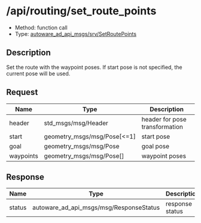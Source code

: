 # /api/routing/set_route_points

- Method: function call
- Type: [autoware_ad_api_msgs/srv/SetRoutePoints](../../../types/autoware_ad_api_msgs/srv/set_route_points.md)

## Description

Set the route with the waypoint poses. If start pose is not specified, the current pose will be used.

## Request

| Name      | Type                        | Description                    |
| --------- | --------------------------- | ------------------------------ |
| header    | std_msgs/msg/Header         | header for pose transformation |
| start     | geometry_msgs/msg/Pose[<=1] | start pose                     |
| goal      | geometry_msgs/msg/Pose      | goal pose                      |
| waypoints | geometry_msgs/msg/Pose[]    | waypoint poses                 |

## Response

| Name   | Type                                    | Description     |
| ------ | --------------------------------------- | --------------- |
| status | autoware_ad_api_msgs/msg/ResponseStatus | response status |
